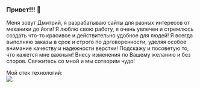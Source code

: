### Привет!!! 👋
Меня зовут Дмитрий, я разрабатываю сайты для разных интересов от механики до йоги! Я люблю свою работу, я очень увлечен и стремлюсь создать что-то красивое и действительно удобное для людей! Я всегда выполняю заказы в срок и строго по договоренности, уделяя особое внимание качеству и надежности верстки! Подскажу и посоветую то, что кажется мне важным! Внесу изменения по Вашему желанию и без споров. Свяжитесь со мной и мы сотворим чудо!
<br>

Mой  стек  технологий:
<br>
<img src="https://img.shields.io/badge/Html-ЦВЕТ ФОНА?style=for-the-badge&logo=НАЗВАНИЕ ЛОГОТИПА&logoColor=ЦВЕТ ЛОГОТИПА"/>

